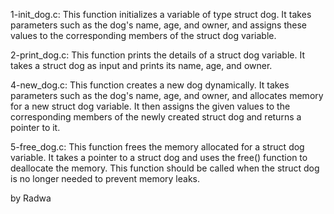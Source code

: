 1-init_dog.c: This function initializes a variable of type struct dog. It takes parameters such as the dog's name, age, and owner, and assigns these values to the corresponding members of the struct dog variable.

2-print_dog.c: This function prints the details of a struct dog variable. It takes a struct dog as input and prints its name, age, and owner.

4-new_dog.c: This function creates a new dog dynamically. It takes parameters such as the dog's name, age, and owner, and allocates memory for a new struct dog variable. It then assigns the given values to the corresponding members of the newly created struct dog and returns a pointer to it.

5-free_dog.c: This function frees the memory allocated for a struct dog variable. It takes a pointer to a struct dog and uses the free() function to deallocate the memory. This function should be called when the struct dog is no longer needed to prevent memory leaks.

by Radwa
